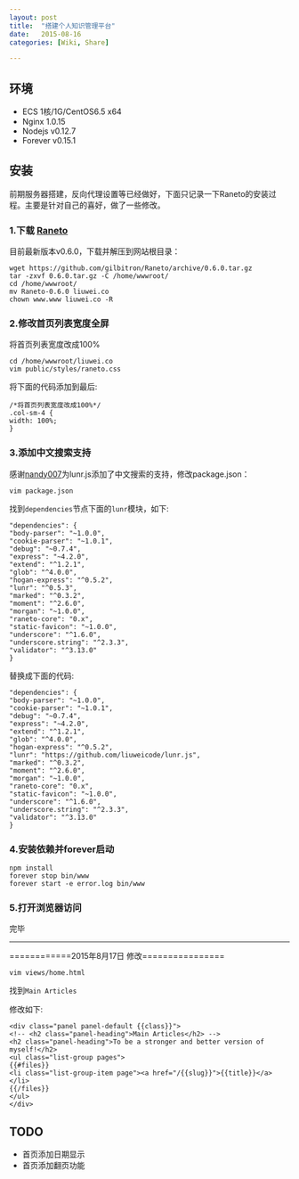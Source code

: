 ```yaml
---
layout: post
title:  "搭建个人知识管理平台"
date:   2015-08-16
categories: [Wiki, Share]

---
```


## 环境

- ECS 1核/1G/CentOS6.5 x64
- Nginx 1.0.15
- Nodejs v0.12.7
- Forever v0.15.1

## 安装

前期服务器搭建，反向代理设置等已经做好，下面只记录一下Raneto的安装过程。主要是针对自己的喜好，做了一些修改。

### 1.下载 [Raneto](https://github.com/gilbitron/Raneto/releases)   

目前最新版本v0.6.0，下载并解压到网站根目录：

```
wget https://github.com/gilbitron/Raneto/archive/0.6.0.tar.gz
tar -zxvf 0.6.0.tar.gz -C /home/wwwroot/
cd /home/wwwroot/
mv Raneto-0.6.0 liuwei.co
chown www.www liuwei.co -R
```

### 2.修改首页列表宽度全屏

将首页列表宽度改成100%

```
cd /home/wwwroot/liuwei.co
vim public/styles/raneto.css
```
将下面的代码添加到最后:

```
/*将首页列表宽度改成100%*/
.col-sm-4 {
width: 100%;
}
```

### 3.添加中文搜索支持

感谢[nandy007](https://github.com/nandy007/lunr.js)为lunr.js添加了中文搜索的支持，修改package.json：

```
vim package.json
```
找到`dependencies`节点下面的`lunr`模块，如下:

```
"dependencies": {
"body-parser": "~1.0.0",
"cookie-parser": "~1.0.1",
"debug": "~0.7.4",
"express": "~4.2.0",
"extend": "^1.2.1",
"glob": "^4.0.0",
"hogan-express": "^0.5.2",
"lunr": "^0.5.3",
"marked": "^0.3.2",
"moment": "^2.6.0",
"morgan": "~1.0.0",
"raneto-core": "0.x",
"static-favicon": "~1.0.0",
"underscore": "^1.6.0",
"underscore.string": "^2.3.3",
"validator": "^3.13.0"
}
```

替换成下面的代码:

```
"dependencies": {
"body-parser": "~1.0.0",
"cookie-parser": "~1.0.1",
"debug": "~0.7.4",
"express": "~4.2.0",
"extend": "^1.2.1",
"glob": "^4.0.0",
"hogan-express": "^0.5.2",
"lunr": "https://github.com/liuweicode/lunr.js",
"marked": "^0.3.2",
"moment": "^2.6.0",
"morgan": "~1.0.0",
"raneto-core": "0.x",
"static-favicon": "~1.0.0",
"underscore": "^1.6.0",
"underscore.string": "^2.3.3",
"validator": "^3.13.0"
}
```

### 4.安装依赖并forever启动

```
npm install
forever stop bin/www
forever start -e error.log bin/www  
```

### 5.打开浏览器访问
完毕




---

============2015年8月17日 修改================

```
vim views/home.html
```

找到`Main Articles`

修改如下:

```
<div class="panel panel-default {{class}}">
<!-- <h2 class="panel-heading">Main Articles</h2> -->
<h2 class="panel-heading">To be a stronger and better version of myself!</h2>
<ul class="list-group pages">
{{#files}}
<li class="list-group-item page"><a href="/{{slug}}">{{title}}</a></li>
{{/files}}
</ul>
</div>
```

## TODO
- 首页添加日期显示
- 首页添加翻页功能


